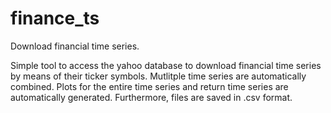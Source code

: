 # finance_ts
Download financial time series. 

Simple tool to access the yahoo database to download financial time series by means of their ticker symbols. Mutlitple time series are automatically combined.
Plots for the entire time series and return time series are automatically generated. Furthermore, files are saved in .csv format. 
